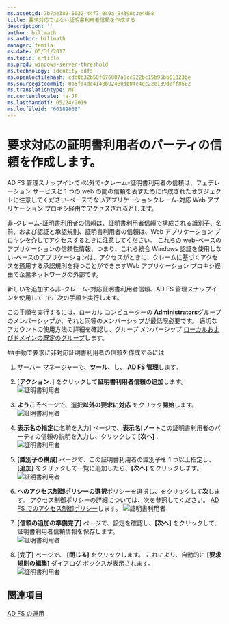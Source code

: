 ```yaml
---
ms.assetid: 7b7ae389-5032-44f7-9c0a-94398c3e4d88
title: 要求対応ではない証明書利用者信頼を作成する
description: ''
author: billmath
ms.author: billmath
manager: femila
ms.date: 05/31/2017
ms.topic: article
ms.prod: windows-server-threshold
ms.technology: identity-adfs
ms.openlocfilehash: cdd0b32b50f676007a6cc922bc15b95bb61323be
ms.sourcegitcommit: 0b5fd4dc4148b92480db04e4dc22e139dcff8582
ms.translationtype: MT
ms.contentlocale: ja-JP
ms.lasthandoff: 05/24/2019
ms.locfileid: "66189668"
---
```

# <a name="create-a-non-claims-aware-relying-party-trust"></a>要求対応の証明書利用者のパーティの信頼を作成します。


AD FS 管理スナップインで\-以外で\-クレーム\-証明書利用者の信頼は、フェデレーション サービスと 1 つの web の間の信頼を表すために作成されたオブジェクトに注意してください\-ベースでないアプリケーションクレーム\-対応 Web アプリケーション プロキシ経由でアクセスされるとします。  
  
非\-クレーム\-証明書利用者の信頼は、証明書利用者信頼で構成される識別子、名前、および認証と承認規則、証明書利用者の信頼は、Web アプリケーション プロキシを介してアクセスするときに注意してください。 これらの web\-ベースのアプリケーションの信頼性情報、つまり、これら統合 Windows 認証を使用しない\-ベースのアプリケーションは、アクセスがときに、クレームに基づくアクセスを適用する承認規則を持つことができますWeb アプリケーション プロキシ経由で企業ネットワークの外部です。  
  
新しいを追加する非\-クレーム\-対応証明書利用者信頼、AD FS 管理スナップインを使用して\-で、次の手順を実行します。  
  
この手順を実行するには、ローカル コンピューターの **Administrators**グループのメンバーシップか、それと同等のメンバーシップが最低限必要です。  適切なアカウントの使用方法の詳細を確認し、グループ メンバーシップ [ローカルおよびドメインの既定のグループ](https://go.microsoft.com/fwlink/?LinkId=83477)します。   
  
##<a name="to-create-a-non-claims-aware-relying-party-trust-manually"></a>手動で要求に非対応証明書利用者の信頼を作成するには 
1. サーバー マネージャーで、**ツール**、し、 **AD FS 管理**します。  
  
2.  [**アクション**、] をクリックして**証明書利用者信頼の追加**します。  
![証明書利用者](media/Create-a-Relying-Party-Trust/addtrust1.PNG)   

3.  **ようこそ**ページで、選択**以外の要求に対応** をクリック**開始**します。  
![証明書利用者](media/Create-a-Non-Claims-Aware-Relying-Party-Trust/addnon1.PNG) 
  
4.  **表示名の指定**に名前を入力] ページで、**表示名**[**ノート**この証明書利用者のパーティの信頼の説明を入力し、クリックして **[次へ]** .  
![証明書利用者](media/Create-a-Non-Claims-Aware-Relying-Party-Trust/addnon2.PNG)

5. **[識別子の構成]** ページで、この証明書利用者の識別子を 1 つ以上指定し、**[追加]** をクリックして一覧に追加したら、**[次へ]** をクリックします。  
![証明書利用者](media/Create-a-Non-Claims-Aware-Relying-Party-Trust/addnon3.PNG)

6.  **へのアクセス制御ポリシーの選択**ポリシーを選択し、をクリックして**次**します。  アクセス制御ポリシーの詳細については、次を参照してください。 [AD FS でのアクセス制御ポリシー](Access-Control-Policies-in-AD-FS.md)します。 
![証明書利用者](media/Create-a-Non-Claims-Aware-Relying-Party-Trust/addnon4.PNG)

7. **[信頼の追加の準備完了]** ページで、設定を確認し、**[次へ]** をクリックして、証明書利用者信頼情報を保存します。  
   ![証明書利用者](media/Create-a-Non-Claims-Aware-Relying-Party-Trust/addnon5.PNG) 

8. **[完了]** ページで、 **[閉じる]** をクリックします。 これにより、自動的に **[要求規則の編集]** ダイアログ ボックスが表示されます。  
![証明書利用者](media/Create-a-Non-Claims-Aware-Relying-Party-Trust/addnon6.PNG)  
  
## <a name="see-also"></a>関連項目  
[AD FS の運用](../../ad-fs/AD-FS-2016-Operations.md) 
